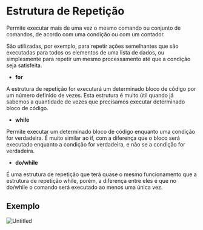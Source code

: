 # Estrutura de Repetição

Permite executar mais de uma vez o mesmo comando ou conjunto de comandos, de acordo com uma condição ou com um contador.

São utilizadas, por exemplo, para repetir ações semelhantes que são executadas para todos os elementos de uma lista de dados, ou simplesmente para repetir um mesmo processamento até que a condição seja satisfeita.

- **for**

A estrutura de repetição for executará um determinado bloco de código
 por um número definido de vezes. Esta estrutura é muito útil quando já 
sabemos a quantidade de vezes que precisamos executar determinado bloco 
de código.

- **while**

Permite executar um determinado bloco de código enquanto uma condição for verdadeira. É muito similar ao if, com a diferença que o bloco será executado enquanto a condição for verdadeira, e não se a condição for verdadeira.

- **do/while**

É uma estrutura de repetição que terá quase o mesmo funcionamento que a estrutura de repetição while, porém, a diferença entre eles é que no do/while o comando será executado ao menos uma única vez.

## Exemplo

![Untitled](Estrutura%20de%20Repetic%CC%A7a%CC%83o%204f669c75a38245d49e6dbea262d8db62/Untitled.png)